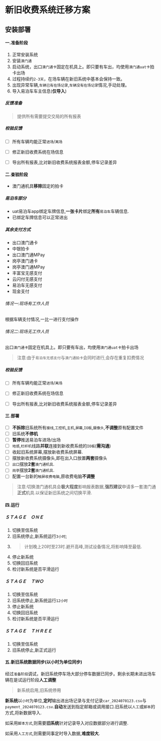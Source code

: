 # 新旧收费系统迁移方案

## 安装部署

#### 一.准备阶段

1. 正常安装系统
1. 安装`澳门通`
1. 启动系统，出口`澳门通卡`固定在机具上。即只要有车出，均使用`澳门通uat卡`拍卡出场
1. 过程持续约`2-3天`，在场车辆在新旧系统中基本会保持一致。
1. 出现异常车辆,`车辆已有在场记录`,`车辆没有在场记录`情况,手动处理。
1. 导入易泊车车主信息(**仅导入**)

##### 反馈准备

> 提供所有需要提交交局的所有报表

##### 校验反馈

- [ ] 所有车辆均能正常`进场`/`离场`
- [ ] 修正新旧收费系统在场信息
- [ ] 导出所有报表,比对新旧收费系统报表金额,停车记录差异


#### 二.查验阶段

- 澳门通机具**移除**固定的拍卡

##### 易泊车部分

- uat易泊车app绑定车牌信息,**一张卡片**绑定**所有**`易泊车`车辆信息.
- 已绑定车牌信息可以正常进出

##### 其余支付方式


- 出口澳门通卡
- 中银拍卡
- 出口澳门通MPay
- 岗亭澳门通卡
- 岗亭澳门通MPay
- 丰富宝无感支付
- 云闪付无感支付
- 易泊车无感支付
- 现金支付


###### 情况一:现场有工作人员

根据车辆支付情况,一比一进行支付操作

###### 情况二:现场无工作人员

出口`澳门通卡`固定在机具上。即只要有车出，均使用`澳门通uat卡`拍卡出场

> 注意:由于`易泊车无感支付`与`澳门通拍卡`会同时进行,会存在重复扣费情况

##### 校验反馈

- [ ] 所有车辆均能正常`进场`/`离场`
- [ ] 修正新旧收费系统在场信息
- [ ] 导出所有报表,比对新旧收费系统报表金额,停车记录差异


#### 三.部署

- [ ] **不拆除**旧系统所有`接线`,`工控机`,`主机`,`屏幕`,`IO板`,`摄像头`,**不调整**原有配置文件
- [ ] 旧系统**不停机**
- [ ] **暂停**推送易泊车进场/出场
- [ ] `地感`,`栏杆机`线路**并联**连接到新收费系统的`IO板`(**需沟通**)
- [ ] 收起旧系统屏幕,摆放新收费系统屏幕.
- [ ] 摆放新收费系统摄像头,即在出入口放置**两套**摄像头
- [ ] `出口`摆放**2套**`澳门通机具`.
- [ ] `岗亭`摆放**2套**`澳门通机具`.
- [ ] 配置一台新的`触屏收费电脑`,原收费电脑**不调整**

> 注意:切换澳门通机具会**极大程度**影响报表数据,**强烈建议**申请多一套澳门通**正式**机具.以保证新旧系统之间切换平滑.


#### 四.运行


##### ＳＴＡＧＥ　ＯＮＥ

1. 切换至信系统
2. 旧系统停止,新系统运行`3小时`;
3. > 计划晚上20时至23时.避开高峰,测试设备情况,将影响降至最低.
4. 停止新系统
5. 切换回旧系统
6. 检讨新系统是否平滑运行


##### ＳＴＡＧＥ　ＴＷＯ

1. 切换至信系统
2. 旧系统停止,新系统运行`12小时`
3. 停止新系统
4. 切换回旧系统
5. 检讨新系统是否平滑运行

##### ＳＴＡＧＥ　ＴＨＲＥＥ

1. 切换至信系统
2. 旧系统停止,新正式运行


#### 五.新旧系统数据同步(以小时为单位同步)

经过`准备阶段`调试，新旧系统停车场大部分停车数据已同步。剩余长期未进出场车辆在是试运行阶段**人工调整**

> 新系统启用,旧系统停用

**新系统**以`小时`为单位,**定时**输出进出场记录与支付记录`car_2024070123.csv`与`payment_2024070123.csv`.**自动**发送到指定邮箱或调用接口.旧系统以`人工`或`脚本`的方式,将新数据导入.

如采用`脚本方式`,则需要**旧系统**针对记录导入对应数据部分进行调整.

如采用`人工方式`,则需要同事定时导入数据,**难度较大**.


 


